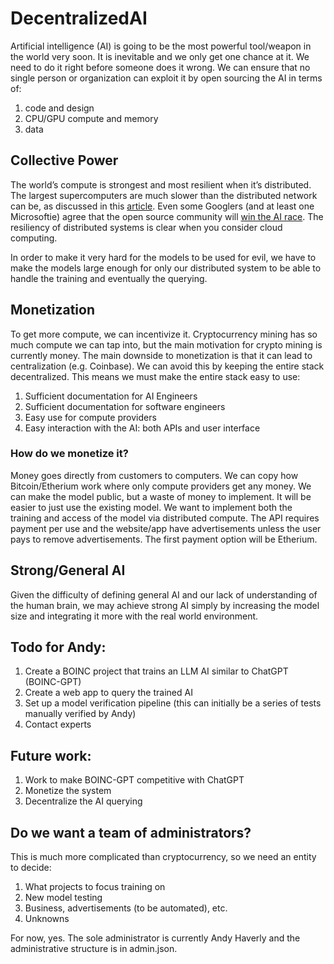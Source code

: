 # DecentralizedAI

Artificial intelligence (AI) is going to be the most powerful tool/weapon in the world very soon. It is inevitable and we only get one chance at it. We need to do it right before someone does it wrong. We can ensure that no single person or organization can exploit it by open sourcing the AI in terms of:
1. code and design
2. CPU/GPU compute and memory
3. data

## Collective Power
The world’s compute is strongest and most resilient when it’s distributed. The largest supercomputers are much slower than the distributed network can be, as discussed in this [article]( https://amp.theguardian.com/technology/2020/apr/15/volunteers-create-worlds-fastest-supercomputer-to-combat-coronavirus). Even some Googlers (and at least one Microsoftie) agree that the open source community will [win the AI race](https://siliconangle.com/2023/05/05/google-openai-struggling-keep-open-source-ai-senior-engineer-warns/). The resiliency of distributed systems is clear when you consider cloud computing.

In order to make it very hard for the models to be used for evil, we have to make the models large enough for only our distributed system to be able to handle the training and eventually the querying.

## Monetization
To get more compute, we can incentivize it. Cryptocurrency mining has so much compute we can tap into, but the main motivation for crypto mining is currently money. The main downside to monetization is that it can lead to centralization (e.g. Coinbase). We can avoid this by keeping the entire stack decentralized. This means we must make the entire stack easy to use:
1. Sufficient documentation for AI Engineers
2. Sufficient documentation for software engineers
3. Easy use for compute providers
4. Easy interaction with the AI: both APIs and user interface

### How do we monetize it?
Money goes directly from customers to computers. We can copy how Bitcoin/Etherium work where only compute providers get any money. We can make the model public, but a waste of money to implement. It will be easier to just use the existing model. We want to implement both the training and access of the model via distributed compute. The API requires payment per use and the website/app have advertisements unless the user pays to remove advertisements. The first payment option will be Etherium.

## Strong/General AI
Given the difficulty of defining general AI and our lack of understanding of the human brain, we may achieve strong AI simply by increasing the model size and integrating it more with the real world environment.

## Todo for Andy:
1. Create a BOINC project that trains an LLM AI similar to ChatGPT (BOINC-GPT)
2. Create a web app to query the trained AI
3. Set up a model verification pipeline (this can initially be a series of tests manually verified by Andy)
4. Contact experts

## Future work:
1. Work to make BOINC-GPT competitive with ChatGPT
2. Monetize the system
3. Decentralize the AI querying

## Do we want a team of administrators?
This is much more complicated than cryptocurrency, so we need an entity to decide:
1. What projects to focus training on
2. New model testing
3. Business, advertisements (to be automated), etc.
4. Unknowns

For now, yes. The sole administrator is currently Andy Haverly and the administrative structure is in admin.json.

